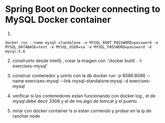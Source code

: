 # Spring Boot on Docker connecting to MySQL Docker container

1. 
`docker run --name mysql-standalone -e MYSQL_ROOT_PASSWORD=password -e MYSQL_DATABASE=test -e MYSQL_USER=sa -e MYSQL_PASSWORD=password -d mysql:5.6`

2. construirlo desde intellij , crear la imagen con :'docker build . -t exercises-mysql'

3. construir contenedor y unirlo con la db docker run -p 8086:8086 --name exercises-mysql --link mysql-standalone:mysql -d exercises-mysql

4. verificar si los contenedores estan funcionando con docker log <name>, el de mysql debe decir 3306 y el de ms algo de tomcat y el puerto
  
5. mirar con docker container ls si estan corriendo y probar en la ip de rancher node

